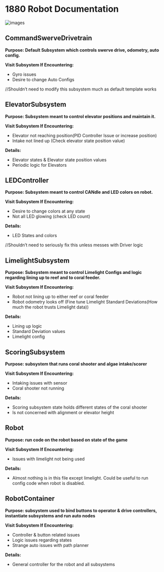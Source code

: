 # 1880 Robot Documentation

![images](https://github.com/user-attachments/assets/23d7d2bf-08ae-4115-a0bf-648eb5bc3c0b)

## CommandSwerveDrivetrain 

**Purpose: Default Subsystem which controls swerve drive, odometry, auto config.**

**Visit Subsystem If Encountering:**
- Gyro issues
- Desire to change Auto Configs

//Shouldn’t need to modify this subsystem much as default template works



## ElevatorSubsystem

**Purpose: Subsystem meant to control elevator positions and maintain it.**

**Visit Subsystem If Encountering:** 
- Elevator not reaching position(PID Controller Issue or increase position)
- Intake not lined up (Check elevator state position value)

**Details:**
- Elevator states & Elevator state position values
- Periodic logic for Elevators



## LEDController 

**Purpose: Subsystem meant to control CANdle and LED colors on robot.**

**Visit Subsystem If Encountering:**
- Desire to change colors at any state
- Not all LED glowing (check LED count)

**Details:**
- LED States and colors

//Shouldn’t need to seriously fix this unless messes with Driver logic  



## LimelightSubsystem

**Purpose:  Subsystem meant to control Limelight Configs and logic regarding lining up to reef and to coral feeder.**

**Visit Subsystem If Encountering:**
- Robot not lining up to either reef or coral feeder
- Robot odometry looks off (Fine tune Limelight Standard Deviations(How much the robot trusts Limelight data))

**Details:**
- Lining up logic 
- Standard Deviation values
- Limelight config



## ScoringSubsystem 

**Purpose: subsystem that runs coral shooter and algae intake/scorer**

**Visit Subsystem If Encountering:**
- Intaking issues with sensor
- Coral shooter not running

**Details:**
- Scoring subsystem state holds different states of the coral shooter
- Is not concerned with alignment or elevator height




## Robot 

**Purpose: run code on the robot based on state of the game**

**Visit Subsystem If Encountering:**
- Issues with limelight not being used

**Details:**
- Almost nothing is in this file except limelight. Could be useful to run config code when robot is disabled.

## RobotContainer

**Purpose: subsystem used to bind buttons to operator & drive controllers, instantiate subsystems and run auto nodes**

**Visit Subsystem If Encountering:**
- Controller & button related issues
- Logic issues regarding states
- Strange auto issues with path planner

**Details:**
- General controller for the robot and all subsystems
